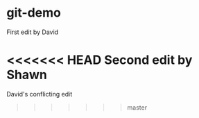 # git-demo

First edit by David

<<<<<<< HEAD
Second edit by Shawn 
=======
David's conflicting edit
>>>>>>> master
